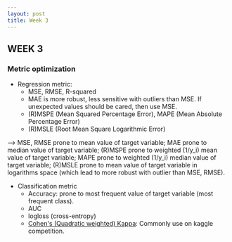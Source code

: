```yaml
---
layout: post
title: Week 3
---
```


## WEEK 3

### Metric optimization

- Regression metric:
  - MSE, RMSE, R-squared
  [](/how-to-win-data-science-competition-learn-from-top-kaggler/images/R_square_metric.png)
  - MAE is more robust, less sensitive with outliers than MSE. If unexpected values should be cared, then use MSE.
  - (R)MSPE (Mean Squared Percentage Error), MAPE (Mean Absolute Percentage Error)
  [](/how-to-win-data-science-competition-learn-from-top-kaggler/images/mspe_mape.png)
  - (R)MSLE (Root Mean Square Logarithmic Error)
  [](/how-to-win-data-science-competition-learn-from-top-kaggler/images/rmsle_metric.png)

--> MSE, RMSE prone to mean value of target variable; MAE prone to median value of target variable; (R)MSPE prone to weighted (1/y_i) mean value of target variable; MAPE prone to weighted (1/y_i) median value of target variable; (R)MSLE prone to mean value of target variable in logarithms space (which lead to more robust with outlier than MSE, RMSE).

- Classification metric
  - Accuracy: prone to most frequent value of target variable (most frequent class).
  - AUC
  - logloss (cross-entropy)
  - [Cohen's (Quadratic weighted) Kappa](https://www.coursera.org/learn/competitive-data-science/lecture/EhJzY/classification-metrics-review): Commonly use on kaggle competition.
    
  
  
  
  
  
  
  
